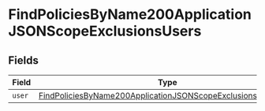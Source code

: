 # FindPoliciesByName200ApplicationJSONScopeExclusionsUsers


## Fields

| Field                                                                                                                                                   | Type                                                                                                                                                    | Required                                                                                                                                                | Description                                                                                                                                             |
| ------------------------------------------------------------------------------------------------------------------------------------------------------- | ------------------------------------------------------------------------------------------------------------------------------------------------------- | ------------------------------------------------------------------------------------------------------------------------------------------------------- | ------------------------------------------------------------------------------------------------------------------------------------------------------- |
| `user`                                                                                                                                                  | [FindPoliciesByName200ApplicationJSONScopeExclusionsUsersUser](../../models/operations/findpoliciesbyname200applicationjsonscopeexclusionsusersuser.md) | :heavy_minus_sign:                                                                                                                                      | N/A                                                                                                                                                     |